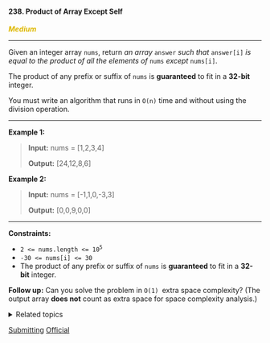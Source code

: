 #### 238. Product of Array Except Self

<span style="color:#deb800">***Medium***</span>
___

Given an integer array `nums`, return _an array_ `answer` _such that_ `answer[i]` _is equal to the product of all the elements of_ `nums` _except_ `nums[i]`.

The product of any prefix or suffix of `nums` is **guaranteed** to fit in a **32-bit** integer.

You must write an algorithm that runs in `O(n)` time and without using the division operation.
___

**Example 1:**

>**Input:** nums = [1,2,3,4]
>
>**Output:** [24,12,8,6] 

**Example 2:**

>**Input:** nums = [-1,1,0,-3,3]
>
>**Output:** [0,0,9,0,0] 
___

**Constraints:**

*   <code>2 <= nums.length <= 10<sup>5</sup></code>
*   `-30 <= nums[i] <= 30`
*   The product of any prefix or suffix of `nums` is **guaranteed** to fit in a **32-bit** integer.

**Follow up:** Can you solve the problem in `O(1) `extra space complexity? (The output array **does not** count as extra space for space complexity analysis.)

<details><summary>Related topics</summary>

[#Array](https://leetcode.com/tag/array/)
[#Prefix Sum](https://leetcode.com/tag/prefix-sum/)

</details>

[Submitting](https://leetcode.com/problems/product-of-array-except-self/)
[Official](https://leetcode.com/problems/product-of-array-except-self/solutions/291880/product-of-array-except-self/)

